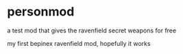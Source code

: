 # personmod
a test mod that gives the ravenfield secret weapons for free

my first bepinex ravenfield mod, hopefully it works
